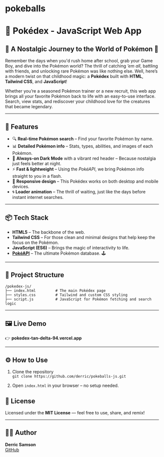 # pokeballs
# 🔴 Pokédex - JavaScript Web App

## 🌟 A Nostalgic Journey to the World of Pokémon 🌟

Remember the days when you'd rush home after school, grab your Game Boy, and dive into the Pokémon world? The thrill of catching *’em all*, battling with friends, and unlocking rare Pokémon was like nothing else. Well, here’s a modern twist on that childhood magic: a **Pokédex** built with **HTML**, **Tailwind CSS**, and **JavaScript**!

Whether you’re a seasoned Pokémon trainer or a new recruit, this web app brings all your favorite Pokémon back to life with an easy-to-use interface. Search, view stats, and rediscover your childhood love for the creatures that became legendary.

---

## 🚀 Features

- 🔍 **Real-time Pokémon search** – Find your favorite Pokémon by name.
- 📊 **Detailed Pokémon info** – Stats, types, abilities, and images of each Pokémon.
- 🎨 **Always-on Dark Mode** with a vibrant red header – Because nostalgia just feels better at night.
- ⚡ **Fast & lightweight** – Using the *PokéAPI*, we bring Pokémon info straight to you in a flash.
- 📱 **Responsive design** – This Pokédex works on both desktop and mobile devices.
- 🌀 **Loader animation** – The thrill of waiting, just like the days before instant internet searches.

---

## 📦 Tech Stack

- **HTML5** – The backbone of the web.
- **Tailwind CSS** – For those clean and minimal designs that help keep the focus on the Pokémon.
- **JavaScript (ES6)** – Brings the magic of interactivity to life.
- **[PokéAPI](https://pokeapi.co/)** – The ultimate Pokémon database. 🕹️

---

## 📁 Project Structure

```
/pokedex-js/
├── index.html         # The main Pokédex page
├── styles.css         # Tailwind and custom CSS styling
├── script.js          # JavaScript for Pokémon fetching and search logic

```

---

## 🖼 Live Demo

👉 **pokedex-tan-delta-94.vercel.app**

---

## ⚙️ How to Use

1. Clone the repository  
   `git clone https://github.com/derric/pokeballs-js.git`

2. Open `index.html` in your browser – no setup needed.



## 📝 License

Licensed under the **MIT License** — feel free to use, share, and remix!

---

## 👨‍💻 Author

**Derric Samson**  
[GitHub](https://github.com/derric01)  

